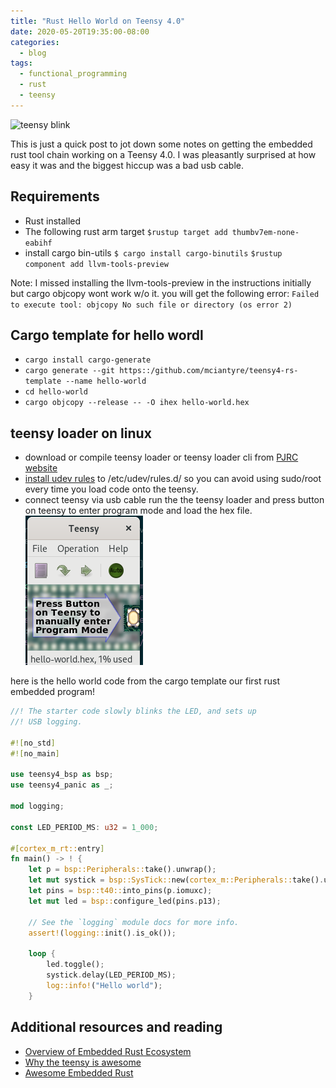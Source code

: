 ```yaml
---
title: "Rust Hello World on Teensy 4.0"
date: 2020-05-20T19:35:00-08:00
categories:
  - blog
tags:
  - functional_programming
  - rust
  - teensy
---
```


![teensy blink](/assets/images/teensy-blink.gif)

This is just a quick post to jot down some notes on getting the embedded rust tool chain working on a Teensy 4.0.  I was pleasantly surprised at how easy it was and the biggest hiccup was a bad usb cable.

## Requirements

* Rust installed
* The following rust arm target
`$rustup target add thumbv7em-none-eabihf`
* install cargo bin-utils
`$ cargo install cargo-binutils`
`$rustup component add llvm-tools-preview`

Note: I missed installing the llvm-tools-preview in the instructions initially but cargo objcopy wont work w/o it.  you will get the following error: `Failed to execute tool: objcopy No such file or directory (os error 2)`



## Cargo template for hello wordl
* `cargo install cargo-generate`
* `cargo generate --git https::/github.com/mciantyre/teensy4-rs-template --name hello-world`
* `cd hello-world`
* `cargo objcopy --release -- -O ihex hello-world.hex`


## teensy loader on linux
* download or compile teensy loader or teensy loader cli from [PJRC website](https://www.pjrc.com/teensy/loader_linux.html)
* [install udev rules](https://www.pjrc.com/teensy/00-teensy.rules) to /etc/udev/rules.d/ so you can avoid using sudo/root every time you load code onto the teensy.
* connect teensy via usb cable run the the teensy loader and press button on teensy to enter program mode and load the hex file.
![teensy loader](/assets/images/teensy-loader.png)

here is the hello world code from the cargo template our first rust embedded program!


```rust
//! The starter code slowly blinks the LED, and sets up
//! USB logging.

#![no_std]
#![no_main]

use teensy4_bsp as bsp;
use teensy4_panic as _;

mod logging;

const LED_PERIOD_MS: u32 = 1_000;

#[cortex_m_rt::entry]
fn main() -> ! {
    let p = bsp::Peripherals::take().unwrap();
    let mut systick = bsp::SysTick::new(cortex_m::Peripherals::take().unwrap().SYST);
    let pins = bsp::t40::into_pins(p.iomuxc);
    let mut led = bsp::configure_led(pins.p13);

    // See the `logging` module docs for more info.
    assert!(logging::init().is_ok());

    loop {
        led.toggle();
        systick.delay(LED_PERIOD_MS);
        log::info!("Hello world");
    }
```

## Additional resources and reading
* [Overview of Embedded Rust Ecosystem](https://www.youtube.com/watch?v=vLYit_HHPaY)
* [Why the teensy is awesome](https://www.youtube.com/watch?v=75IvTqRwNsE)
* [Awesome Embedded Rust](https://github.com/rust-embedded/awesome-embedded-rust)